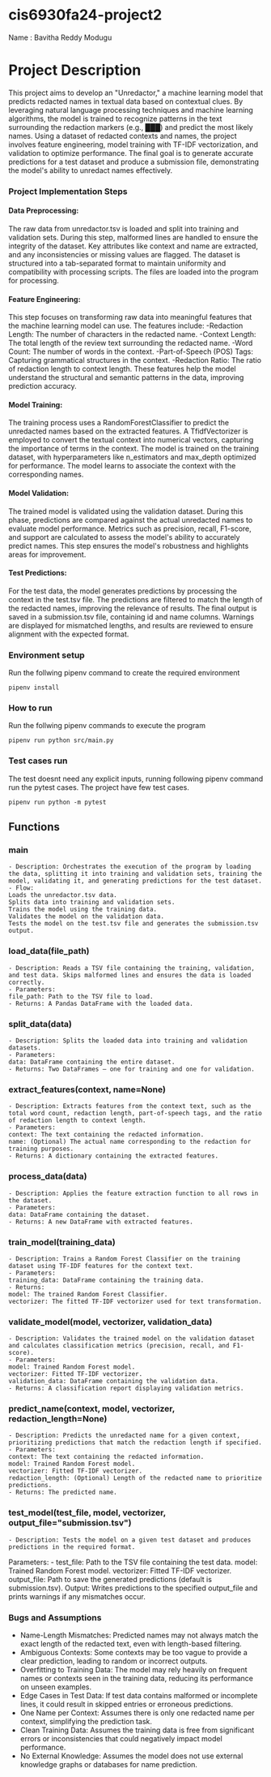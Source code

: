 # cis6930fa24-project2

Name : Bavitha Reddy Modugu

# Project Description
This project aims to develop an "Unredactor," a machine learning model that predicts redacted names in textual data based on contextual clues. By leveraging natural language processing techniques and machine learning algorithms, the model is trained to recognize patterns in the text surrounding the redaction markers (e.g., ███) and predict the most likely names. Using a dataset of redacted contexts and names, the project involves feature engineering, model training with TF-IDF vectorization, and validation to optimize performance. The final goal is to generate accurate predictions for a test dataset and produce a submission file, demonstrating the model's ability to unredact names effectively.


### Project Implementation Steps

#### Data Preprocessing:
   The raw data from unredactor.tsv is loaded and split into training and validation sets. During this step, malformed lines are handled to ensure the integrity of the dataset. Key attributes like context and name are extracted, and any inconsistencies or missing values are flagged. The dataset is structured into a tab-separated format to maintain uniformity and compatibility with processing scripts. The files are loaded into the program for processing.

#### Feature Engineering:
   This step focuses on transforming raw data into meaningful features that the machine learning model can use. The features include:
    -Redaction Length: The number of characters in the redacted name.
    -Context Length: The total length of the review text surrounding the redacted name.
    -Word Count: The number of words in the context.
    -Part-of-Speech (POS) Tags: Capturing grammatical structures in the context.
    -Redaction Ratio: The ratio of redaction length to context length. 
    These features help the model understand the structural and semantic patterns in the data, improving prediction accuracy.

#### Model Training:
The training process uses a RandomForestClassifier to predict the unredacted names based on the extracted features. A TfidfVectorizer is employed to convert the textual context into numerical vectors, capturing the importance of terms in the context. The model is trained on the training dataset, with hyperparameters like n_estimators and max_depth optimized for performance. The model learns to associate the context with the corresponding names.

#### Model Validation:
The trained model is validated using the validation dataset. During this phase, predictions are compared against the actual unredacted names to evaluate model performance. Metrics such as precision, recall, F1-score, and support are calculated to assess the model's ability to accurately predict names. This step ensures the model's robustness and highlights areas for improvement.

#### Test Predictions:
For the test data, the model generates predictions by processing the context in the test.tsv file. The predictions are filtered to match the length of the redacted names, improving the relevance of results. The final output is saved in a submission.tsv file, containing id and name columns. Warnings are displayed for mismatched lengths, and results are reviewed to ensure alignment with the expected format.




### Environment setup
Run the follwing pipenv command to create the required environment

```pipenv install```

### How to run


Run the follwing pipenv commands to execute the program


```pipenv run python src/main.py```

### Test cases run

The test doesnt need any explicit inputs, running following pipenv command run the pytest cases. The project have few test cases.

```pipenv run python -m pytest```


## Functions

### main
    - Description: Orchestrates the execution of the program by loading the data, splitting it into training and validation sets, training the model, validating it, and generating predictions for the test dataset.
    - Flow:
    Loads the unredactor.tsv data.
    Splits data into training and validation sets.
    Trains the model using the training data.
    Validates the model on the validation data.
    Tests the model on the test.tsv file and generates the submission.tsv output.

### load_data(file_path)
    - Description: Reads a TSV file containing the training, validation, and test data. Skips malformed lines and ensures the data is loaded correctly.
    - Parameters:
    file_path: Path to the TSV file to load.
    - Returns: A Pandas DataFrame with the loaded data.

### split_data(data)
    - Description: Splits the loaded data into training and validation datasets.
    - Parameters:
    data: DataFrame containing the entire dataset.
    - Returns: Two DataFrames – one for training and one for validation.

### extract_features(context, name=None)
    - Description: Extracts features from the context text, such as the total word count, redaction length, part-of-speech tags, and the ratio of redaction length to context length.
    - Parameters:
    context: The text containing the redacted information.
    name: (Optional) The actual name corresponding to the redaction for training purposes.
    - Returns: A dictionary containing the extracted features.

### process_data(data)
    - Description: Applies the feature extraction function to all rows in the dataset.
    - Parameters:
    data: DataFrame containing the dataset.
    - Returns: A new DataFrame with extracted features.

### train_model(training_data)
    - Description: Trains a Random Forest Classifier on the training dataset using TF-IDF features for the context text.
    - Parameters:
    training_data: DataFrame containing the training data.
    - Returns:
    model: The trained Random Forest Classifier.
    vectorizer: The fitted TF-IDF vectorizer used for text transformation.

### validate_model(model, vectorizer, validation_data)
    - Description: Validates the trained model on the validation dataset and calculates classification metrics (precision, recall, and F1-score).
    - Parameters:
    model: Trained Random Forest model.
    vectorizer: Fitted TF-IDF vectorizer.
    validation_data: DataFrame containing the validation data.
    - Returns: A classification report displaying validation metrics.

### predict_name(context, model, vectorizer, redaction_length=None)
    - Description: Predicts the unredacted name for a given context, prioritizing predictions that match the redaction length if specified.
    - Parameters:
    context: The text containing the redacted information.
    model: Trained Random Forest model.
    vectorizer: Fitted TF-IDF vectorizer.
    redaction_length: (Optional) Length of the redacted name to prioritize predictions.
    - Returns: The predicted name.

### test_model(test_file, model, vectorizer, output_file="submission.tsv")
    - Description: Tests the model on a given test dataset and produces predictions in the required format.
Parameters:
    - test_file: Path to the TSV file containing the test data.
model: Trained Random Forest model.
vectorizer: Fitted TF-IDF vectorizer.
output_file: Path to save the generated predictions (default is submission.tsv).
Output: Writes predictions to the specified output_file and prints warnings if any mismatches occur.
### Bugs and Assumptions

- Name-Length Mismatches: Predicted names may not always match the exact length of the redacted text, even with length-based filtering.
- Ambiguous Contexts: Some contexts may be too vague to provide a clear prediction, leading to random or incorrect outputs.
- Overfitting to Training Data: The model may rely heavily on frequent names or contexts seen in the training data, reducing its performance on unseen examples.
- Edge Cases in Test Data: If test data contains malformed or incomplete lines, it could result in skipped entries or erroneous predictions.
- One Name per Context: Assumes there is only one redacted name per context, simplifying the prediction task.
- Clean Training Data: Assumes the training data is free from significant errors or inconsistencies that could negatively impact model performance.
- No External Knowledge: Assumes the model does not use external knowledge graphs or databases for name prediction.

